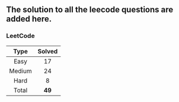 ## The solution to all the leecode questions are added here.


### LeetCode

| Type   | Solved |
|:------:|:------:|
| Easy   | 17     |
| Medium | 24     |
| Hard   | 8      |
| Total  |**49**  |


